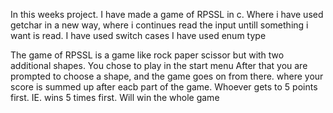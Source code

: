 In this weeks project. I have made a game of RPSSL in c. Where i have used getchar in a new way, where i continues read the input untill something i want is read.
I have used switch cases
I have used enum type

The game of RPSSL is a game like rock paper scissor but with two additional shapes.
You chose to play in the start menu
After that you are prompted to choose a shape, and the game goes on from there. where your score is summed up after eacb part of the game.
Whoever gets to 5 points first. IE. wins 5 times first. Will win the whole game
